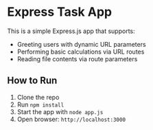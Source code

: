 # Express Task App

This is a simple Express.js app that supports:

- Greeting users with dynamic URL parameters
- Performing basic calculations via URL routes
- Reading file contents via route parameters

## How to Run

1. Clone the repo
2. Run `npm install`
3. Start the app with `node app.js`
4. Open browser: `http://localhost:3000`
